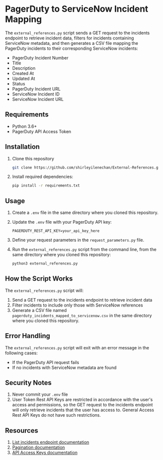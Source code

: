 # PagerDuty to ServiceNow Incident Mapping
The `external_references.py` script sends a GET request to the incidents endpoint to retrieve incident data, filters for incidents containing ServiceNow metadata, and then generates a CSV file mapping the PagerDuty incidents to their corresponding ServiceNow incidents:

- PagerDuty Incident Number
- Title
- Description
- Created At
- Updated At
- Status
- PagerDuty Incident URL
- ServiceNow Incident ID
- ServiceNow Incident URL

## Requirements

- Python 3.6+
- PagerDuty API Access Token

## Installation

1. Clone this repository
   ```bash
   git clone https://github.com/shirleyilenechan/External-References.git
   ```

2. Install required dependencies:
   ```bash
   pip install -r requirements.txt
   ```

## Usage

1. Create a `.env` file in the same directory where you cloned this repository.

2. Update the `.env` file with your PagerDuty API key:
   ```
   PAGERDUTY_REST_API_KEY=your_api_key_here
   ```

3. Define your request parameters in the `request_parameters.py` file.

4. Run the `external_references.py` script from the command line, from the same directory where you cloned this repository:
   ```bash
   python3 external_references.py
   ```

## How the Script Works

The `external_references.py` script will:

1. Send a GET request to the incidents endpoint to retrieve incident data
2. Filter incidents to include only those with ServiceNow references
3. Generate a CSV file named `pagerduty_incidents_mapped_to_servicenow.csv` in the same directory where you cloned this repository.

## Error Handling

The `external_references.py` script will exit with an error message in the following cases:

- If the PagerDuty API request fails
- If no incidents with ServiceNow metadata are found

## Security Notes

1. Never commit your `.env` file
2. User Token Rest API Keys are restricted in accordance with the user's access and permissions, so the GET request to the incidents endpoint will only retrieve incidents that the user has access to. General Access Rest API Keys do not have such restrictions.

## Resources

1. [List incidents endpoint documentation](https://developer.pagerduty.com/api-reference/9d0b4b12e36f9-list-incidents)
2. [Pagination documentation](https://developer.pagerduty.com/docs/pagination)
3. [API Access Keys documentation](https://support.pagerduty.com/main/docs/api-access-keys)
